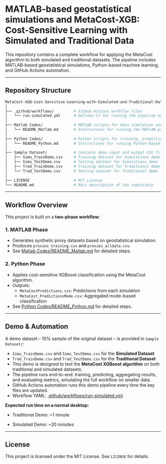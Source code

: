 # MATLAB-based geostatistical simulations and MetaCost-XGB: Cost-Sensitive Learning with Simulated and Traditional Data

This repository contains a complete workflow for applying the MetaCost algorithm to both simulated and traditional datasets. The pipeline includes MATLAB-based geostatistical simulations, Python-based machine learning, and GitHub Actions automation.

---

## Repository Structure

```bash
MetaCost-XGB-Cost-Sensitive-Learning-with-Simulated-and-Traditional-Data/
│
├── .github/workflows/         # GitHub Actions workflow files
│   └── run-simulated.yml      # Defines CI for running the pipeline on demo datasets
│
├── Matlab Codes/              # MATLAB scripts for data simulation and proxy generation
│   └── README_Matlab.md       # Instructions for running the MATLAB portion
│
├── Python Codes/              # Python scripts for training, predictions, and metrics
│   └── README_Python.md       # Instructions for running Python-based MetaCost workflow
│
├── Sample Dataset/            # Contains demo input and output CSV files
│   ├── Simu_TrainDemo.csv     # Training dataset for Simulations demo
│   ├── Simu_TestDemo.csv      # Testing dataset for Simulations demo
│   ├── Trad_TrainDemo.csv     # Training dataset for Traditional demo
│   └── Trad_TestDemo.csv      # Testing dataset for Traditional demo
│
├── LICENSE                    # MIT License
└── README.md                  # Main description of the repository
```

---

## Workflow Overview

This project is built on a **two-phase workflow**:

### 1. **MATLAB Phase**
- Generates synthetic proxy datasets based on geostatistical simulation.
- Produces `proxies_training.csv` and `proxies_alldata.csv`.
- See [Matlab Codes/README_Matlab.md](Matlab%20Codes/README_Matlab.md) for detailed steps.

### 2. **Python Phase**
- Applies cost-sensitive XGBoost classification using the MetaCost algorithm.
- Outputs:
  - `MetaCostPredictions.csv`: Predictions from each simulation
  - `MetaCost_PredictionsMode.csv`: Aggregated mode-based classification
- See [Python Codes/README_Python.md](Python%20Codes/README_Python.md) for detailed steps.

---

## Demo & Automation

A demo dataset – 10% sample of the original dataset – is provided in `Sample Dataset/`:
  - `Simu_TrainDemo.csv` and `Simu_TestDemo.csv` for the **Simulated Dataset**
  - `Trad_TrainDemo.csv` and `Trad_TestDemo.csv` for the **Traditional Dataset**
- This demo is designed to test the **MetaCost XGBoost algorithm** on both traditional and simulated datasets.
- The pipeline runs end-to-end: training, predicting, aggregating results, and evaluating metrics, simulating the full workflow on smaller data.
- GitHub Actions automation runs this demo pipeline every time the key files are updated.
- Workflow YAML: [.github/workflows/run-simulated.yml](.github/workflows/run-simulated.yml)

**Expected run time on a normal desktop:**

- Traditional Demo: ~1 minute

- Simulated Demo: ~20 minutes

---

## License

This project is licensed under the MIT License. See `LICENSE` for details.

